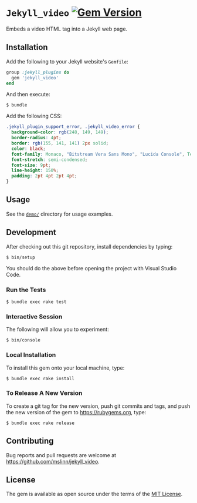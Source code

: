 # `Jekyll_video` [![Gem Version](https://badge.fury.io/rb/jekyll_video.svg)](https://badge.fury.io/rb/jekyll_video)

Embeds a video HTML tag into a Jekyll web page.


## Installation

Add the following to your Jekyll website's `Gemfile`:

```ruby
group :jekyll_plugins do
  gem 'jekyll_video'
end
```

And then execute:

```shell
$ bundle
```

Add the following CSS:

```css
.jekyll_plugin_support_error, .jekyll_video_error {
  background-color: rgb(248, 149, 149);
  border-radius: 4pt;
  border: rgb(155, 141, 141) 2px solid;
  color: black;
  font-family: Monaco, "Bitstream Vera Sans Mono", "Lucida Console", Terminal, monospace;
  font-stretch: semi-condensed;
  font-size: 9pt;
  line-height: 150%;
  padding: 2pt 4pt 2pt 4pt;
}
```

## Usage

See the [`demo/`](demo/index.html) directory for usage examples.


## Development

After checking out this git repository, install dependencies by typing:

```shell
$ bin/setup
```

You should do the above before opening the project with Visual Studio Code.


### Run the Tests

```shell
$ bundle exec rake test
```


### Interactive Session

The following will allow you to experiment:

```shell
$ bin/console
```


### Local Installation

To install this gem onto your local machine, type:

```shell
$ bundle exec rake install
```


### To Release A New Version

To create a git tag for the new version, push git commits and tags,
and push the new version of the gem to https://rubygems.org, type:

```shell
$ bundle exec rake release
```


## Contributing

Bug reports and pull requests are welcome at https://github.com/mslinn/jekyll_video.


## License

The gem is available as open source under the terms of the [MIT License](https://opensource.org/licenses/MIT).
